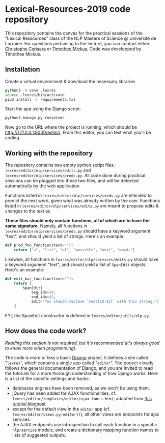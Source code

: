 
# Lexical-Resources-2019 code repository

This repository contains the canvas for the practical sessions of the "Lexical Ressources" class of the NLP Masters of Science @ Université de Lorraine.
For questions pertaining to the lecture, you can contact either [Christophe Cerisara](mailto:christophe.cerisara@loria.fr "christophe.cerisara@loria.fr") or [Timothee Mickus](mailto:tmickus@loria.fr "tmickus@loria.fr"). Code was developped by Timothee Mickus.

## Installation
Create a virtual environment & download the necessary libraries
```sh
python3 -m venv .lexres
source .lexres/bin/activate
pip3 install -r requirements.txt
```
Start the app using the Django script:
```sh
python3 manage.py runserver
```
Now go to the URL where the project is running, which should be http://127.0.0.1:8000/editor/. From this editor, you can test what you'll be coding.

## Working with the repository
The repository contains two empty python script files: `lexres/editor/nlp/services/edits.py` and `lexres/editor/nlp/services/preds.py`. All code done during practical sessions can be plugged into these two files, and will be detected automatically by the web application.

Functions listed in `lexres/editor/nlp/services/preds.py` are intended to predict the next word, given what was already written by the user. Functions listed in `lexres/editor/nlp/services/edits.py` are meant to propose edits & changes to the text as

**These files should only contain functions, all of which are to have the same signature.**
Namely, all functions in `lexres/editor/nlp/services/preds.py` should have a keyword argument "text", and should yield a list of strings. Here's an example:
```python
def pred_foo_function(text=""):
    return ["a", "list", "of", "possible", "next", "words"]
```
Likewise, all functions in `lexres/editor/nlp/services/edits.py` should have a keyword argument "text", and should yield a list of `SpanEdit` objects. Here's an example:
```python
def edit_bar_function(text=""):
    return [
        SpanEdit(
            beg_idx=10,
            end_idx=42,
            edit="You should replace `text[10:42]` with this string."),
    ]
```
FYI, the SpanEdit constructor is defined in `lexres/editor/utils/nlp.py`.

## How does the code work?
*Reading this section is not required, but it's recommended (it's always good to know more when programming).*

The code is more or less a basic [Django](https://www.djangoproject.com/ "Django Homepage") project. It defines a site called "`lexres`", which contains a single app called "`editor`". The porject closely follows the general documentation of Django, and you are invited to read the tutorials for a more thorough understanding of how Django works.
Here is a list of the specific settings and hacks:
+ databases engines have been removed, as we won't be using them.
+ jQuery has been added for AJAX functionalities, cf. `lexres/editor/templates/editor/ajax_funcs.html`; adapted from [this tutorial blogpost](https://simpleisbetterthancomplex.com/tutorial/2016/08/29/how-to-work-with-ajax-request-with-django.html).
+ except for the default view in the `editor` app (cf. `lexres/editor/views.py:editor()`), all other views are endpoints for ajax services.
+ the AJAX endpoints use introspection to call each function in a specific `nlp/service` module, and create a dictionary mapping function names to lists of suggested outputs.
